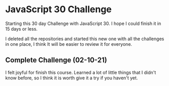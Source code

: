 # JavaScript 30 Challenge

Starting this 30 day Challenge with JavaScript 30. I hope I could finish it in 15 days or less.

I deleted all the repositories and started this new one with all the challenges in one place, I think It will be easier to review it for everyone.

## Complete Challenge (02-10-21)

I felt joyful for finish this course. Learned a lot of little things that I didn't know before, so I think it is worth give it a try if you haven't yet.